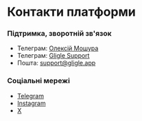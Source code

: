# Контакти платформи

### Підтримка, зворотній зв'язок
- Телеграм: [Олексій Мошура](https://t.me/efficax_alex)
- Телеграм: [Gligle Support](https://t.me/GligleSupport)
- Пошта: [support@gligle.app](mailto:support@gligle.app)

### Соціальні мережі
- [Telegram](https://t.me/gligleapp)
- [Instagram](https://www.instagram.com/gligle.app/)
- [X](https://www.twitter.com/gligleapp)
